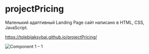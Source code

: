 # projectPricing
Маленький адаптивный Landing Page сайт написано в HTML, CSS, JavaScript.

https://tolebijaksybai.github.io/projectPricing/

![Component 1 – 1](https://user-images.githubusercontent.com/52714747/88115278-9b2c4b80-cbd7-11ea-8da6-6a2d245fdd55.png)

